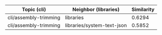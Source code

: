 | Topic (cli) | Neighbor (libraries) | Similarity |
|-------------|-------------------|------------|
| cli/assembly-trimming | libraries | 0.6294 |
| cli/assembly-trimming | libraries/system-text-json | 0.5852 |
